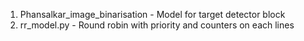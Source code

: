 1. Phansalkar_image_binarisation - Model for target detector block
2. rr_model.py - Round robin with priority and counters on each lines